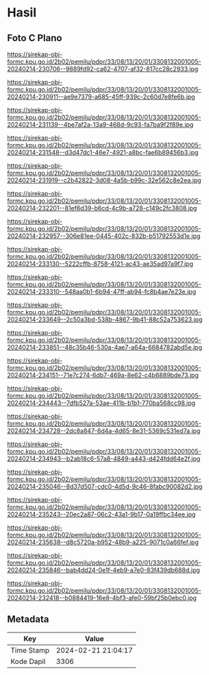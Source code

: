 # Hasil

## Foto C Plano

https://sirekap-obj-formc.kpu.go.id/2b02/pemilu/pdpr/33/08/13/20/01/3308132001005-20240214-230706--9889fd92-ca62-4707-af32-817cc28c2933.jpg

https://sirekap-obj-formc.kpu.go.id/2b02/pemilu/pdpr/33/08/13/20/01/3308132001005-20240214-230911--ae9e7379-a685-45ff-939c-2c60d7e8fe6b.jpg

https://sirekap-obj-formc.kpu.go.id/2b02/pemilu/pdpr/33/08/13/20/01/3308132001005-20240214-231139--4be7af2a-13a9-468d-9c93-fa7ba9f2f89e.jpg

https://sirekap-obj-formc.kpu.go.id/2b02/pemilu/pdpr/33/08/13/20/01/3308132001005-20240214-231548--d3d47dc1-46e7-4921-a8bc-fae6b89456b3.jpg

https://sirekap-obj-formc.kpu.go.id/2b02/pemilu/pdpr/33/08/13/20/01/3308132001005-20240214-231919--c2b42822-3d08-4a5b-b99c-32e562c8e2ea.jpg

https://sirekap-obj-formc.kpu.go.id/2b02/pemilu/pdpr/33/08/13/20/01/3308132001005-20240214-232201--81ef6d39-b6cd-4c9b-a728-c149c2fc3808.jpg

https://sirekap-obj-formc.kpu.go.id/2b02/pemilu/pdpr/33/08/13/20/01/3308132001005-20240214-232957--306e81ee-0445-402c-832b-b51792553d1e.jpg

https://sirekap-obj-formc.kpu.go.id/2b02/pemilu/pdpr/33/08/13/20/01/3308132001005-20240214-233130--5222cffb-8758-4121-ac43-ae35ad97a9f7.jpg

https://sirekap-obj-formc.kpu.go.id/2b02/pemilu/pdpr/33/08/13/20/01/3308132001005-20240214-233310--548aa0b1-6b94-47ff-ab94-fc8b4ae7e23e.jpg

https://sirekap-obj-formc.kpu.go.id/2b02/pemilu/pdpr/33/08/13/20/01/3308132001005-20240214-233649--2c50a3bd-538b-4867-9b41-88c52a753623.jpg

https://sirekap-obj-formc.kpu.go.id/2b02/pemilu/pdpr/33/08/13/20/01/3308132001005-20240214-233851--48c35b46-530a-4ae7-a64a-6684782abd5e.jpg

https://sirekap-obj-formc.kpu.go.id/2b02/pemilu/pdpr/33/08/13/20/01/3308132001005-20240214-234151--71e7c274-6db7-469a-8e62-c4b6889bde73.jpg

https://sirekap-obj-formc.kpu.go.id/2b02/pemilu/pdpr/33/08/13/20/01/3308132001005-20240214-234443--7dfb527a-53ae-411b-b1b1-770ba568cc98.jpg

https://sirekap-obj-formc.kpu.go.id/2b02/pemilu/pdpr/33/08/13/20/01/3308132001005-20240214-234728--2dc8a847-6d4a-4d65-8e31-5369c531ed7a.jpg

https://sirekap-obj-formc.kpu.go.id/2b02/pemilu/pdpr/33/08/13/20/01/3308132001005-20240214-234943--b2ab18c6-57a8-4849-a443-d424fdd64e2f.jpg

https://sirekap-obj-formc.kpu.go.id/2b02/pemilu/pdpr/33/08/13/20/01/3308132001005-20240214-235046--8d37d507-cdc0-4d5d-9c46-8fabc90082d2.jpg

https://sirekap-obj-formc.kpu.go.id/2b02/pemilu/pdpr/33/08/13/20/01/3308132001005-20240214-235243--20ec2a87-06c2-43a1-9b17-0a19ffbc34ee.jpg

https://sirekap-obj-formc.kpu.go.id/2b02/pemilu/pdpr/33/08/13/20/01/3308132001005-20240214-235638--d8c5720a-b952-48b9-a225-9071c0a66fef.jpg

https://sirekap-obj-formc.kpu.go.id/2b02/pemilu/pdpr/33/08/13/20/01/3308132001005-20240214-235846--bab4dd24-0e1f-4eb9-a7e0-83f439db688d.jpg

https://sirekap-obj-formc.kpu.go.id/2b02/pemilu/pdpr/33/08/13/20/01/3308132001005-20240214-232418--b0884419-16e8-4bf3-afe0-59bf25b0ebc0.jpg


## Metadata

| Key        | Value               |
| ---------- | ------------------- |
| Time Stamp | 2024-02-21 21:04:17 |
| Kode Dapil | 3306                |



